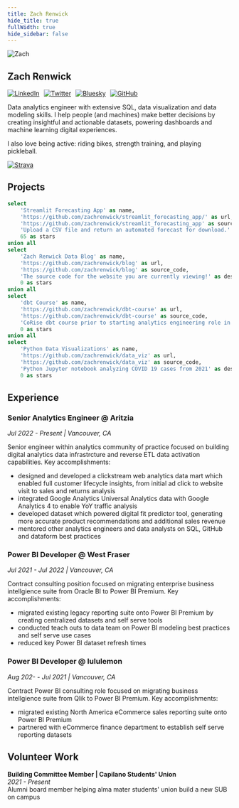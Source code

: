 ```yaml
---
title: Zach Renwick
hide_title: true
fullWidth: true
hide_sidebar: false
---
```


<img src="https://avatars.githubusercontent.com/zachrenwick" alt="Zach" class="rounded-full w-24 h-24 mb-4">

## Zach Renwick

<div style="display: flex; flex-direction: row; gap: 10px;">
    <a href="https://www.linkedin.com/in/zachrenwick/"><img src="https://img.shields.io/badge/-0077B5?style=for-the-badge&logo=linkedin&logoColor=white" alt="LinkedIn"></a>
    <a href="https://x.com/zachrenwick"><img src="https://img.shields.io/badge/-000000?style=for-the-badge&logo=x&logoColor=white" alt="Twitter"></a>
    <a href="https://bsky.app/profile/zachrenwick-data.bsky.social"><img src="https://img.shields.io/badge/-00A0DC?style=for-the-badge&logo=bluesky&logoColor=white" alt="Bluesky"></a>
    <a href="https://github.com/zachrenwick"><img src="https://img.shields.io/badge/-181717?style=for-the-badge&logo=github&logoColor=white" alt="GitHub"></a>
</div>

<LineBreak lines=1/>

Data analytics engineer with extensive SQL, data visualization and data modeling skills. I help people (and machines) make better decisions by creating insightful and actionable datasets, powering dashboards and machine learning digital experiences.

I also love being active: riding bikes, strength training, and playing pickleball. 

<a href="https://www.strava.com/athletes/6692"><img src="https://img.shields.io/badge/-Strava-FC4C02?style=flat&logo=strava&logoColor=white" alt="Strava"></a>

## Projects


```sql projects
select 
    'Streamlit Forecasting App' as name,
    'https://github.com/zachrenwick/streamlit_forecasting_app/' as url,
    'https://github.com/zachrenwick/streamlit_forecasting_app' as source_code,
    'Upload a CSV file and return an automated forecast for download.' as description,
    65 as stars
union all
select
    'Zach Renwick Data Blog' as name,
    'https://github.com/zachrenwick/blog' as url,
    'https://github.com/zachrenwick/blog' as source_code,
    'The source code for the website you are currently viewing!' as description,
    0 as stars
union all
select
    'dbt Course' as name,
    'https://github.com/zachrenwick/dbt-course' as url,
    'https://github.com/zachrenwick/dbt-course' as source_code,
    'CoRise dbt course prior to starting analytics engineering role in 2022' as description,
    0 as stars
union all
select
    'Python Data Visualizations' as name,
    'https://github.com/zachrenwick/data_viz' as url,
    'https://github.com/zachrenwick/data_viz' as source_code,
    'Python Jupyter notebook analyzing COVID 19 cases from 2021' as description,
    0 as stars
```

<DataTable data={projects} link=url>
  <Column id=name/>
  <Column id=description/>
  <Column id=stars/>
  <Column id=source_code contentType=link linkLabel="GitHub &rarr;"/>
</DataTable>


## Experience

### Senior Analytics Engineer @ Aritzia
*Jul 2022 - Present | Vancouver, CA*

Senior engineer within analytics community of practice focused on building digital analytics data infrastrcture and reverse ETL data activation capabilities. Key accomplishments:
- designed and developed a clickstream web analytics data mart which enabled full customer lifecycle insights, from initial ad click to website visit to sales and returns analysis 
- integrated Google Analytics Universal Analytics data with Google Analytics 4 to enable YoY traffic analysis 
- developed dataset which powered digital fit predictor tool, generating more accurate product recommendations and additional sales revenue 
- mentored other analytics engineers and data analysts on SQL, GitHub and dataform best practices

### Power BI Developer @ West Fraser
*Jul 2021 - Jul 2022 | Vancouver, CA*

Contract consulting position focused on migrating enterprise business intellgience suite from Oracle BI to Power BI Premium. Key accomplishments:
- migrated existing legacy reporting suite onto Power BI Premium by creating centralized datasets and self serve tools
- conducted teach outs to data team on Power BI modeling best practices and self serve use cases
- reduced key Power BI dataset refresh times 

### Power BI Developer @ lululemon
*Aug 202- - Jul 2021 | Vancouver, CA*

Contract Power BI consulting role focused on migrating business intellgience suite from Qlik to Power BI Premium. Key accomplishments:
- migrated existing North America eCommerce sales reporting suite onto Power BI Premium
- partnered with eCommerce finance department to establish self serve reporting datasets

## Volunteer Work

**Building Committee Member | Capilano Students' Union**  
*2021 - Present*  
Alumni board member helping alma mater students' union build a new SUB on campus
